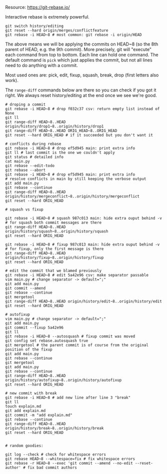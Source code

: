 Resource: https://git-rebase.io/

Interactive rebase is extremely powerful.

```
git switch history/editing
git reset --hard origin/merges/conflictfeature
git rebase -i HEAD~8 # most common: git rebase -i origin/HEAD
```

The above means we will be applying the commits on HEAD~8 (so the 8th parent of
HEAD, e.g. the 9th commit). More precisely, git will "execute" each command
from top to bottom. Each line can hold one command. The default command is
`pick` which just applies the commit, but not all lines need to do anything
with a commit.

Most used ones are: pick, edit, fixup, squash, break, drop (first letters also
work).

The `range-diff` commands below are there so you can check if you got
it right. We always reset history/editing at the end once we see we're
good.

```
# droping a commit
git rebase -i HEAD~8 # drop f032c37 csv: return empty list instead of None
git ll
git range-diff HEAD~8..HEAD origin/history/drop1~8..origin/history/drop1
git range-diff HEAD~8..HEAD ORIG_HEAD~8..ORIG_HEAD
git reset --hard ORIG_HEAD # if it succeeded but you don't want it

# conflicts during rebase
git rebase -i HEAD~8 # drop ef5d945 main: print extra info
git ll # last commit is the one we couldn't apply
git status # detailed info
cat main.py
git rebase --edit-todo
git rebase --abort
git rebase -i HEAD~8 # drop ef5d945 main: print extra info
# resolve conflicts in main by still keeping the verbose output
git add main.py
git rebase --continue
git range-diff HEAD~8..HEAD origin/history/mergeconflict~8..origin/history/mergeconflict
git reset --hard ORIG_HEAD

# squash vs fixup

git rebase -i HEAD~8 # squash 987c013 main: hide extra ouput behind -v
# for squash both commit messages are there
git range-diff HEAD~8..HEAD origin/history/squash~8..origin/history/squash
git reset --hard ORIG_HEAD

git rebase -i HEAD~8 # fixup 987c013 main: hide extra ouput behind -v
# for fixup, only the first message is there
git range-diff HEAD~8..HEAD origin/history/fixup~8..origin/history/fixup
git reset --hard ORIG_HEAD

# edit the commit that we blamed previously
git rebase -i HEAD~8 # edit 5a42e96 csv: make separator passable
vim main.py # change separator -> default=";"
git add main.py
git commit --amend
git rebase --continue
git mergetool
git range-diff HEAD~8..HEAD origin/history/edit~8..origin/history/edit
git reset --hard ORIG_HEAD

# autofixup
vim main.py # change separator -> default=";"
git add main.py
git commit --fixup 5a42e96
git ll
git rebase -i HEAD~8 --autosquash # fixup commit was moved
git config set rebase.autosquash true
git mergetool # the parent commit is of course from the original position of the fixup
git add main.py
git rebase --continue
git mergetool
git add main.py
git rebase --continue
git range-diff HEAD~8..HEAD origin/history/autofixup~8..origin/history/autofixup
git reset --hard ORIG_HEAD

# new commit with break
git rebase -i HEAD~8 # add new line after line 3 "break"
git ll
touch explain.md
git add explain.md
git commit -m "add explain.md"
git rebase --continue
git range-diff HEAD~8..HEAD origin/history/break~8..origin/history/break
git reset --hard ORIG_HEAD


# random goodies:

git log --check # check for whitespace errors
git rebase HEAD~8 --whitespace=fix # fix whitespace errors
git rebase -r HEAD~8 --exec 'git commit --amend --no-edit --reset-author' # fix bad commit authors

```
